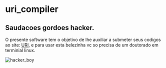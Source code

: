 # uri_compiler
## Saudacoes gordoes hacker.
  O presente software tem o objetivo de lhe auxiliar a submeter seus codigos ao site: [URI](https://www.urionlinejudge.com.br/judge/en/login), e 
  para usar esta belezinha vc so precisa de um doutorado em terminial linux. 

![hacker_boy](https://media.giphy.com/media/UFGj6EYw5JhMQ/giphy.gif) 
